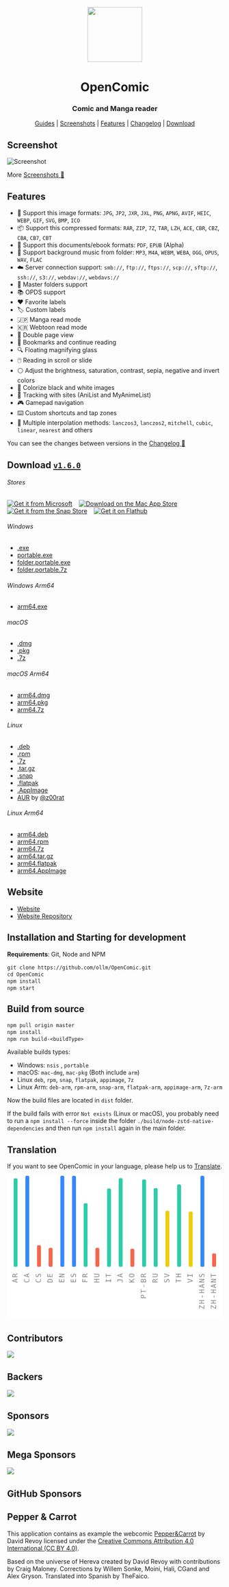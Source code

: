 <div align="center" >
	<img src="https://raw.githubusercontent.com/ollm/OpenComic/master/images/icon-border-transparent.png" width="128px" height="128px"/>
</div>

<h1 align="center">
	OpenComic
</h1>

<h3 align="center">
	Comic and Manga reader
</h3>

<div align="center">

[Guides](https://opencomic.app/docs/category/guides) | [Screenshots](/SCREENSHOTS.MD) | [Features](#features) | [Changelog](/CHANGELOG.md) | [Download](#download)

</div>

## Screenshot

![Screenshot](https://raw.githubusercontent.com/ollm/OpenComic/master/images/screenshots/main.png "Screenshot")

More [Screenshots 📸](/SCREENSHOTS.MD)

## Features

- 🌄 Support this image formats: `JPG`, `JP2`, `JXR`, `JXL`, `PNG`, `APNG`, `AVIF`, `HEIC`, `WEBP`, `GIF`, `SVG`, `BMP`, `ICO`
- 📦 Support this compressed formats: `RAR`, `ZIP`, `7Z`, `TAR`, `LZH`, `ACE`, `CBR`, `CBZ`, `CBA`, `CB7`, `CBT`
- 📄 Support this documents/ebook formats: `PDF`, `EPUB` (Alpha)
- 🎵 Support background music from folder: `MP3`, `M4A`, `WEBM`, `WEBA`, `OGG`, `OPUS`, `WAV`, `FLAC`
- ☁️ Server connection support: `smb://`, `ftp://`, `ftps://`, `scp://`, `sftp://`, `ssh://`, `s3://`, `webdav://`, `webdavs://`
- 📁 Master folders support
- 📚 OPDS support
- ❤️ Favorite labels
- 🏷️ Custom labels
- 🇯🇵 Manga read mode
- 🇰🇷 Webtoon read mode
- 📖 Double page view
- 🔖 Bookmarks and continue reading
- 🔍 Floating magnifying glass
- 🖱️ Reading in scroll or slide
- ⚪ Adjust the brightness, saturation, contrast, sepia, negative and invert colors
- 🎨 Colorize black and white images
- 🔄 Tracking with sites (AniList and MyAnimeList)
- 🎮 Gamepad navigation
- ⌨️ Custom shortcuts and tap zones
- 🔢 Multiple interpolation methods: `lanczos3`, `lanczos2`, `mitchell`, `cubic`, `linear`, `nearest` and others

You can see the changes between versions in the [Changelog 📝](/CHANGELOG.md)

<a id="download"></a>

## Download [`v1.6.0`](https://github.com/ollm/OpenComic/releases)

###### Stores
<a href="https://apps.microsoft.com/detail/9PDCMVNFZ2KK"><img height="50" alt="Get it from Microsoft" title="Get it from Microsoft" src="https://raw.githubusercontent.com/ollm/OpenComic/master/images/store/microsoft-store.svg" /></a>
&nbsp;&nbsp;&nbsp;<a href="https://apps.apple.com/app/opencomic/id6464329463"><img height="50" alt="Download on the Mac App Store" title="Download on the Mac App Store" src="https://raw.githubusercontent.com/ollm/OpenComic/master/images/store/mac-app-store.svg" /></a>
&nbsp;&nbsp;&nbsp;<a href="https://snapcraft.io/opencomic"><img height="50" alt="Get it from the Snap Store" title="Get it from the Snap Store" src="https://raw.githubusercontent.com/ollm/OpenComic/master/images/store/snap-store.svg" /></a>
&nbsp;&nbsp;&nbsp;<a href="https://flathub.org/apps/app.opencomic.OpenComic"><img height="50" alt="Get it on Flathub" title="Get it on Flathub" src="https://raw.githubusercontent.com/ollm/OpenComic/master/images/store/flathub-store.svg" /></a>

###### Windows
- [.exe](https://github.com/ollm/OpenComic/releases/download/v1.6.0/OpenComic.Setup.1.6.0.exe)
- [portable.exe](https://github.com/ollm/OpenComic/releases/download/v1.6.0/OpenComic.Portable.1.6.0.exe)
- [folder.portable.exe](https://github.com/ollm/OpenComic/releases/download/v1.6.0/OpenComic.Folder.Portable.1.6.0.exe)
- [folder.portable.7z](https://github.com/ollm/OpenComic/releases/download/v1.6.0/OpenComic-Folder-Portable-1.6.0.7z)

###### Windows Arm64
- [arm64.exe](https://github.com/ollm/OpenComic/releases/download/v1.6.0/OpenComic.Setup.1.6.0.arm64.exe)

###### macOS
- [.dmg](https://github.com/ollm/OpenComic/releases/download/v1.6.0/OpenComic-1.6.0.dmg)
- [.pkg](https://github.com/ollm/OpenComic/releases/download/v1.6.0/OpenComic-1.6.0.pkg)
- [.7z](https://github.com/ollm/OpenComic/releases/download/v1.6.0/OpenComic-1.6.0-mac.7z)

###### macOS Arm64
- [arm64.dmg](https://github.com/ollm/OpenComic/releases/download/v1.6.0/OpenComic-1.6.0-arm64.dmg)
- [arm64.pkg](https://github.com/ollm/OpenComic/releases/download/v1.6.0/OpenComic-1.6.0-arm64.pkg)
- [arm64.7z](https://github.com/ollm/OpenComic/releases/download/v1.6.0/OpenComic-1.6.0-arm64-mac.7z)

###### Linux
- [.deb](https://github.com/ollm/OpenComic/releases/download/v1.6.0/opencomic_1.6.0_amd64.deb)
- [.rpm](https://github.com/ollm/OpenComic/releases/download/v1.6.0/opencomic-1.6.0.x86_64.rpm)
- [.7z](https://github.com/ollm/OpenComic/releases/download/v1.6.0/opencomic-1.6.0.7z)
- [.tar.gz](https://github.com/ollm/OpenComic/releases/download/v1.6.0/opencomic-1.6.0.tar.gz)
- [.snap](https://github.com/ollm/OpenComic/releases/download/v1.6.0/opencomic_1.6.0_amd64.snap)
- [.flatpak](https://github.com/ollm/OpenComic/releases/download/v1.6.0/OpenComic-1.6.0-x86_64.flatpak)
- [.AppImage](https://github.com/ollm/OpenComic/releases/download/v1.6.0/OpenComic-1.6.0.AppImage)
- [AUR](https://aur.archlinux.org/packages/opencomic-bin/) by [@z00rat](https://github.com/z00rat)

###### Linux Arm64
- [arm64.deb](https://github.com/ollm/OpenComic/releases/download/v1.6.0/opencomic_1.6.0_arm64.deb)
- [arm64.rpm](https://github.com/ollm/OpenComic/releases/download/v1.6.0/opencomic-1.6.0.aarch64.rpm)
- [arm64.7z](https://github.com/ollm/OpenComic/releases/download/v1.6.0/opencomic-1.6.0-arm64.7z)
- [arm64.tar.gz](https://github.com/ollm/OpenComic/releases/download/v1.6.0/opencomic-1.6.0-arm64.tar.gz)
- [arm64.flatpak](https://github.com/ollm/OpenComic/releases/download/v1.6.0/OpenComic-1.6.0-aarch64.flatpak)
- [arm64.AppImage](https://github.com/ollm/OpenComic/releases/download/v1.6.0/OpenComic-1.6.0-arm64.AppImage)

## Website

- [Website](https://opencomic.app)
- [Website Repository](https://github.com/ollm/OpenComic-Website)

## Installation and Starting for development
__Requirements__: Git, Node and NPM

```shell
git clone https://github.com/ollm/OpenComic.git
cd OpenComic
npm install
npm start
```

## Build from source

```shell
npm pull origin master
npm install
npm run build-<buildType>
```

Available builds types:

- Windows: `nsis` , `portable`
- macOS: `mac-dmg`, `mac-pkg` (Both include `arm`)
- Linux `deb`, `rpm`, `snap`, `flatpak`, `appimage`, `7z`
- Linux Arm: `deb-arm`, `rpm-arm`, `snap-arm`, `flatpak-arm`, `appimage-arm`, `7z-arm`

Now the build files are located in `dist` folder.

If the build fails with error `Not exists` (Linux or macOS), you probably need to run a `npm install --force` inside the folder `./build/node-zstd-native-dependencies` and then run `npm install` again in the main folder.

## Translation

If you want to see OpenComic in your language, please help us to [Translate](/TRANSLATE.md).

<a href="/TRANSLATE.md">
	<img src="https://raw.githubusercontent.com/ollm/OpenComic/master/images/translated.svg" />
</a>

## Contributors

<a href="https://github.com/ollm/OpenComic/graphs/contributors">
	<img src="https://opencollective.com/opencomic/contributors.svg?width=830&button=false&avatarHeight=42" />
</a>

## Backers

<a href="https://opencollective.com/opencomic#support">
	<img src="https://opencollective.com/opencomic/tiers/backers.svg?width=830"></a>
</a>

## Sponsors

<a href="https://opencollective.com/opencomic#support">
	<img src="https://opencollective.com/opencomic/tiers/sponsors.svg?width=830"></a>
</a>

## Mega Sponsors

<a href="https://opencollective.com/opencomic#support">
	<img src="https://opencollective.com/opencomic/tiers/sponsor.svg?width=830"></a>
</a>

## GitHub Sponsors

<!-- sponsors --><!-- sponsors -->

## Pepper & Carrot

This application contains as example the webcomic [Pepper&Carrot](https://www.peppercarrot.com) by David Revoy
licensed under the [Creative Commons Attribution 4.0 International (CC BY 4.0)](https://creativecommons.org/licenses/by/4.0/).

Based on the universe of Hereva created by David Revoy with contributions by Craig Maloney.
Corrections by Willem Sonke, Moini, Hali, CGand and Alex Gryson.
Translated into Spanish by TheFaico.

